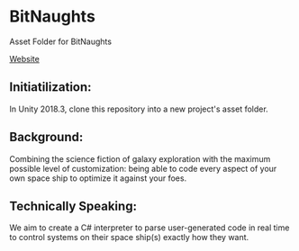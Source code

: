 # BitNaughts
Asset Folder for BitNaughts

[Website](http://bitnaughts.github.io)

## Initiatilization:
In Unity 2018.3, clone this repository into a new project's asset folder.

## Background:
Combining the science fiction of galaxy exploration with the maximum possible level of customization:
being able to code every aspect of your own space ship to optimize it against your foes.

## Technically Speaking:
We aim to create a C# interpreter to parse user-generated code in real time to control systems on their space ship(s) exactly how they want. 

